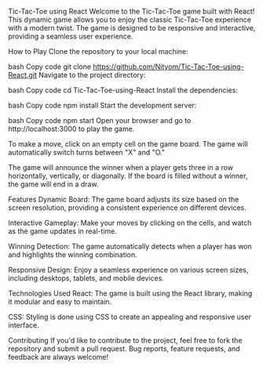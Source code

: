 
Tic-Tac-Toe using React
Welcome to the Tic-Tac-Toe game built with React! This dynamic game allows you to enjoy the classic Tic-Tac-Toe experience with a modern twist. The game is designed to be responsive and interactive, providing a seamless user experience.

How to Play
Clone the repository to your local machine:

bash
Copy code
git clone https://github.com/Nityom/Tic-Tac-Toe-using-React.git
Navigate to the project directory:

bash
Copy code
cd Tic-Tac-Toe-using-React
Install the dependencies:

bash
Copy code
npm install
Start the development server:

bash
Copy code
npm start
Open your browser and go to http://localhost:3000 to play the game.

To make a move, click on an empty cell on the game board. The game will automatically switch turns between "X" and "O."

The game will announce the winner when a player gets three in a row horizontally, vertically, or diagonally. If the board is filled without a winner, the game will end in a draw.

Features
Dynamic Board: The game board adjusts its size based on the screen resolution, providing a consistent experience on different devices.

Interactive Gameplay: Make your moves by clicking on the cells, and watch as the game updates in real-time.

Winning Detection: The game automatically detects when a player has won and highlights the winning combination.

Responsive Design: Enjoy a seamless experience on various screen sizes, including desktops, tablets, and mobile devices.

Technologies Used
React: The game is built using the React library, making it modular and easy to maintain.

CSS: Styling is done using CSS to create an appealing and responsive user interface.

Contributing
If you'd like to contribute to the project, feel free to fork the repository and submit a pull request. Bug reports, feature requests, and feedback are always welcome!
